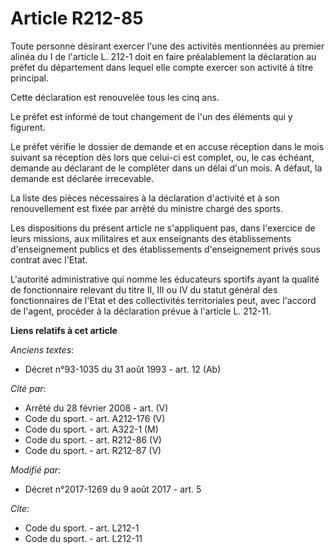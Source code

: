 # Article R212-85

Toute personne désirant exercer l'une des activités mentionnées au premier alinéa du I de l'article L. 212-1 doit en faire
préalablement la déclaration au préfet du département dans lequel elle compte exercer son activité à titre principal. 

Cette déclaration est renouvelée tous les cinq ans. 

Le préfet est informé de tout changement de l'un des éléments qui y figurent. 

Le préfet vérifie le dossier de demande et en accuse réception dans le mois suivant sa réception dès lors que celui-ci est
complet, ou, le cas échéant, demande au déclarant de le compléter dans un délai d'un mois. A défaut, la demande est déclarée
irrecevable. 

La liste des pièces nécessaires à la déclaration d'activité et à son renouvellement est fixée par arrêté du ministre chargé
des sports. 

Les dispositions du présent article ne s'appliquent pas, dans l'exercice de leurs missions, aux militaires et aux enseignants
des établissements d'enseignement publics et des établissements d'enseignement privés sous contrat avec l'Etat. 

L'autorité administrative qui nomme les éducateurs sportifs ayant la qualité de fonctionnaire relevant du titre II, III ou IV
du statut général des fonctionnaires de l'Etat et des collectivités territoriales peut, avec l'accord de l'agent, procéder à
la déclaration prévue à l'article L. 212-11.

**Liens relatifs à cet article**

_Anciens textes_:

  - Décret n°93-1035 du 31 août 1993 - art. 12 (Ab)

_Cité par_:

  - Arrêté du 28 février 2008 - art. (V)
  - Code du sport. - art. A212-176 (V)
  - Code du sport. - art. A322-1 (M)
  - Code du sport. - art. R212-86 (V)
  - Code du sport. - art. R212-87 (V)

_Modifié par_:

  - Décret n°2017-1269 du 9 août 2017 - art. 5

_Cite_:

  - Code du sport. - art. L212-1
  - Code du sport. - art. L212-11
